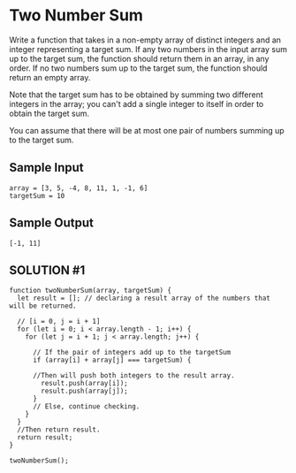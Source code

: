 # Two Number Sum

Write a function that takes in a non-empty array of distinct integers and an integer representing a target sum. If any two numbers in the input array sum up to the target sum, the function should return them in an array, in any order. If no two numbers sum up to the target sum, the function should return an empty array.

Note that the target sum has to be obtained by summing two different integers in the array; you can't add a single integer to itself in order to obtain the target sum.

You can assume that there will be at most one pair of numbers summing up to the target sum.

## Sample Input

```
array = [3, 5, -4, 8, 11, 1, -1, 6]
targetSum = 10
```

## Sample Output

```
[-1, 11]
```

## SOLUTION #1

```
function twoNumberSum(array, targetSum) {
  let result = []; // declaring a result array of the numbers that will be returned.

  // [i = 0, j = i + 1]
  for (let i = 0; i < array.length - 1; i++) {
    for (let j = i + 1; j < array.length; j++) {

      // If the pair of integers add up to the targetSum
      if (array[i] + array[j] === targetSum) {

      //Then will push both integers to the result array.
        result.push(array[i]);
        result.push(array[j]);
      }
      // Else, continue checking.
    }
  }
  //Then return result.
  return result;
}

twoNumberSum();
```
